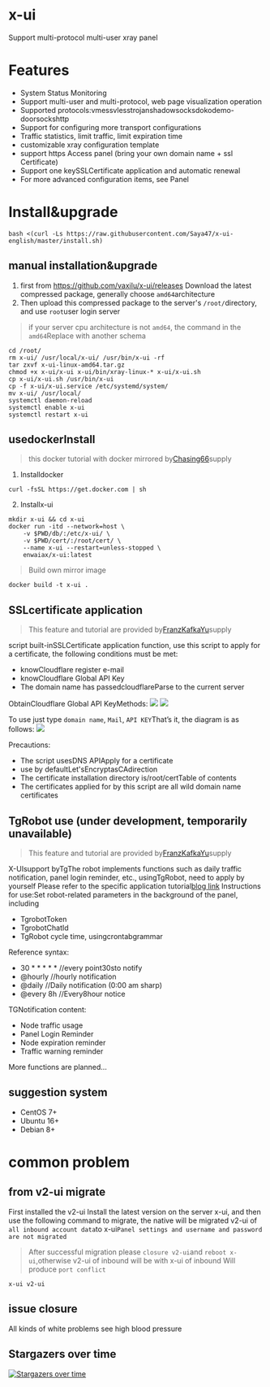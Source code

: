 # x-ui

Support multi-protocol multi-user xray panel

# Features

- System Status Monitoring
- Support multi-user and multi-protocol, web page visualization operation
- Supported protocols:vmessvlesstrojanshadowsocksdokodemo-doorsockshttp
- Support for configuring more transport configurations
- Traffic statistics, limit traffic, limit expiration time
- customizable xray configuration template
- support https Access panel (bring your own domain name + ssl Certificate)
- Support one keySSLCertificate application and automatic renewal
- For more advanced configuration items, see Panel

# Install&upgrade

```
bash <(curl -Ls https://raw.githubusercontent.com/Saya47/x-ui-english/master/install.sh)
```

## manual installation&upgrade

1. first from https://github.com/vaxilu/x-ui/releases Download the latest compressed package, generally choose `amd64`architecture
2. Then upload this compressed package to the server's `/root/`directory, and use `root`user login server

> if your server cpu architecture is not `amd64`, the command in the `amd64`Replace with another schema

```
cd /root/
rm x-ui/ /usr/local/x-ui/ /usr/bin/x-ui -rf
tar zxvf x-ui-linux-amd64.tar.gz
chmod +x x-ui/x-ui x-ui/bin/xray-linux-* x-ui/x-ui.sh
cp x-ui/x-ui.sh /usr/bin/x-ui
cp -f x-ui/x-ui.service /etc/systemd/system/
mv x-ui/ /usr/local/
systemctl daemon-reload
systemctl enable x-ui
systemctl restart x-ui
```

## usedockerInstall

> this docker tutorial with docker mirrored by[Chasing66](https://github.com/Chasing66)supply

1. Installdocker

```shell
curl -fsSL https://get.docker.com | sh
```

2. Installx-ui

```shell
mkdir x-ui && cd x-ui
docker run -itd --network=host \
    -v $PWD/db/:/etc/x-ui/ \
    -v $PWD/cert/:/root/cert/ \
    --name x-ui --restart=unless-stopped \
    enwaiax/x-ui:latest
```

> Build own mirror image

```shell
docker build -t x-ui .
```

## SSLcertificate application

> This feature and tutorial are provided by[FranzKafkaYu](https://github.com/FranzKafkaYu)supply

script built-inSSLCertificate application function, use this script to apply for a certificate, the following conditions must be met:

- knowCloudflare register e-mail
- knowCloudflare Global API Key
- The domain name has passedcloudflareParse to the current server

ObtainCloudflare Global API KeyMethods:
    ![](media/bda84fbc2ede834deaba1c173a932223.png)
    ![](media/d13ffd6a73f938d1037d0708e31433bf.png)

To use just type `domain name`, `Mail`, `API KEY`That’s it, the diagram is as follows:
        ![](media/2022-04-04_141259.png)

Precautions:

- The script usesDNS APIApply for a certificate
- use by defaultLet'sEncryptasCAdirection
- The certificate installation directory is/root/certTable of contents
- The certificates applied for by this script are all wild domain name certificates

## TgRobot use (under development, temporarily unavailable)

> This feature and tutorial are provided by[FranzKafkaYu](https://github.com/FranzKafkaYu)supply

X-UIsupport byTgThe robot implements functions such as daily traffic notification, panel login reminder, etc., usingTgRobot, need to apply by yourself
Please refer to the specific application tutorial[blog link](https://coderfan.net/how-to-use-telegram-bot-to-alarm-you-when-someone-login-into-your-vps.html)
Instructions for use:Set robot-related parameters in the background of the panel, including

- TgrobotToken
- TgrobotChatId
- TgRobot cycle time, usingcrontabgrammar  

Reference syntax:
- 30 * * * * * //every point30sto notify
- @hourly      //hourly notification
- @daily       //Daily notification (0:00 am sharp)
- @every 8h    //Every8hour notice  

TGNotification content:
- Node traffic usage
- Panel Login Reminder
- Node expiration reminder
- Traffic warning reminder  

More functions are planned...
## suggestion system

- CentOS 7+
- Ubuntu 16+
- Debian 8+

# common problem

## from v2-ui migrate

First installed the v2-ui Install the latest version on the server x-ui, and then use the following command to migrate, the native will be migrated v2-ui of `all inbound account data`to x-ui`Panel settings and username and password are not migrated`

> After successful migration please `closure v2-ui`and `reboot x-ui`,otherwise v2-ui of inbound will be with x-ui of inbound Will produce `port conflict`

```
x-ui v2-ui
```

## issue closure

All kinds of white problems see high blood pressure

## Stargazers over time

[![Stargazers over time](https://starchart.cc/vaxilu/x-ui.svg)](https://starchart.cc/vaxilu/x-ui)

